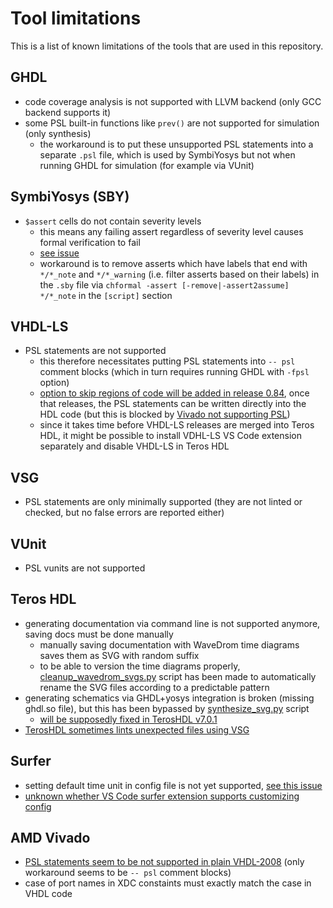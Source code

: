 # Tool limitations

This is a list of known limitations of the tools that are used in this repository.

## GHDL
- code coverage analysis is not supported with LLVM backend (only GCC backend supports it)
- some PSL built-in functions like `prev()` are not supported for simulation (only synthesis)
  - the workaround is to put these unsupported PSL statements into a separate `.psl` file, which is used by SymbiYosys but not when running GHDL for simulation (for example via VUnit)

## SymbiYosys (SBY)
- `$assert` cells do not contain severity levels
  - this means any failing assert regardless of severity level causes formal verification to fail
  - [see issue](https://github.com/YosysHQ/sby/issues/318)
  - workaround is to remove asserts which have labels that end with `*/*_note` and `*/*_warning` (i.e. filter asserts based on their labels) in the `.sby` file via `chformal -assert [-remove|-assert2assume] */*_note` in the `[script]` section

## VHDL-LS
- PSL statements are not supported
  - this therefore necessitates putting PSL statements into `-- psl` comment blocks (which in turn requires running GHDL with `-fpsl` option)
  - [option to skip regions of code will be added in release 0.84](https://github.com/VHDL-LS/rust_hdl/pull/372), once that releases, the PSL statements can be written directly into the HDL code (but this is blocked by [Vivado not supporting PSL](#amd-vivado))
  - since it takes time before VHDL-LS releases are merged into Teros HDL, it might be possible to install VDHL-LS VS Code extension separately and disable VHDL-LS in Teros HDL

## VSG
- PSL statements are only minimally supported (they are not linted or checked, but no false errors are reported either)

## VUnit
- PSL vunits are not supported

## Teros HDL
- generating documentation via command line is not supported anymore, saving docs must be done manually
  - manually saving documentation with WaveDrom time diagrams saves them as SVG with random suffix
  - to be able to version the time diagrams properly, [cleanup_wavedrom_svgs.py](../scripts/cleanup_wavedrom_svgs.py) script has been made to automatically rename the SVG files according to a predictable pattern
- generating schematics via GHDL+yosys integration is broken (missing ghdl.so file), but this has been bypassed by [synthesize_svg.py](../scripts/synthesize_svg.py) script
  - [will be supposedly fixed in TerosHDL v7.0.1](https://github.com/TerosTechnology/vscode-terosHDL/issues/717#issuecomment-2733571436)
- [TerosHDL sometimes lints unexpected files using VSG](https://github.com/TerosTechnology/vscode-terosHDL/issues/748)

## Surfer
- setting default time unit in config file is not yet supported, [see this issue](https://gitlab.com/surfer-project/surfer/-/issues/373)
- [unknown whether VS Code surfer extension supports customizing config](https://gitlab.com/surfer-project/surfer-vscode/-/issues/18)

## AMD Vivado
- [PSL statements seem to be not supported in plain VHDL-2008](https://adaptivesupport.amd.com/s/question/0D5KZ00000aaQjI0AU/are-vhdl2008-psl-asserts-supported-in-vivado?language=en_US) (only workaround seems to be `-- psl` comment blocks)
- case of port names in XDC constaints must exactly match the case in VHDL code